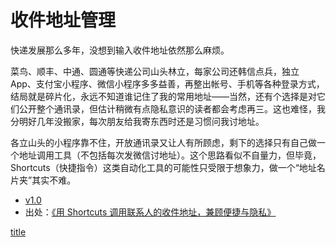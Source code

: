 # 收件地址管理

快递发展那么多年，没想到输入收件地址依然那么麻烦。

菜鸟、顺丰、中通、圆通等快递公司山头林立，每家公司还韩信点兵，独立 App、支付宝小程序、微信小程序多多益善，再整出帐号、手机等各种登录方式，结局就是碎片化，永远不知道谁记住了我的常用地址——当然，还有个选择是对它们公开整个通讯录，但估计稍微有点隐私意识的读者都会考虑再三。这也难怪，我分明好几年没搬家，每次朋友给我寄东西时还是习惯问我讨地址。

各立山头的小程序靠不住，开放通讯录又让人有所顾虑，剩下的选择只有自己做一个地址调用工具（不包括每次发微信讨地址）。这个思路看似不自量力，但毕竟，Shortcuts（快捷指令）这类自动化工具的可能性只受限于想象力，做一个“地址名片夹”其实不难。

- [v1.0](https://www.icloud.com/shortcuts/1c9ed75f28eb44b4b3367c25ae403709)
- 出处：[《用 Shortcuts 调用联系人的收件地址，兼顾便捷与隐私》](https://utgd.net/article/20239)

[title](img.png)